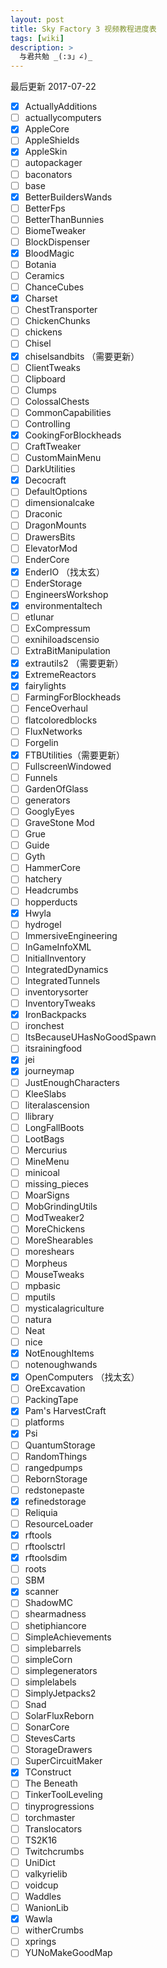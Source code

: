 ```yaml
---
layout: post
title: Sky Factory 3 视频教程进度表
tags: [wiki]
description: >
  与君共勉 _(:з」∠)_
---
```

最后更新 2017-07-22
- [x] ActuallyAdditions  
- [ ] actuallycomputers
- [x] AppleCore
- [ ] AppleShields
- [x] AppleSkin
- [ ] autopackager
- [ ] baconators
- [ ] base
- [x] BetterBuildersWands
- [ ] BetterFps
- [ ] BetterThanBunnies
- [ ] BiomeTweaker
- [ ] BlockDispenser
- [x] BloodMagic
- [ ] Botania
- [ ] Ceramics
- [ ] ChanceCubes
- [x] Charset
- [ ] ChestTransporter
- [ ] ChickenChunks
- [ ] chickens
- [ ] Chisel
- [x] chiselsandbits （需要更新）
- [ ] ClientTweaks
- [ ] Clipboard
- [ ] Clumps
- [ ] ColossalChests
- [ ] CommonCapabilities
- [ ] Controlling
- [x] CookingForBlockheads
- [ ] CraftTweaker
- [ ] CustomMainMenu
- [ ] DarkUtilities
- [x] Decocraft
- [ ] DefaultOptions
- [ ] dimensionalcake
- [ ] Draconic
- [ ] DragonMounts
- [ ] DrawersBits
- [ ] ElevatorMod
- [ ] EnderCore
- [x] EnderIO （找太玄）
- [ ] EnderStorage
- [ ] EngineersWorkshop
- [x] environmentaltech
- [ ] etlunar
- [ ] ExCompressum
- [ ] exnihiloadscensio
- [ ] ExtraBitManipulation
- [x] extrautils2 （需要更新）
- [x] ExtremeReactors
- [x] fairylights
- [ ] FarmingForBlockheads
- [ ] FenceOverhaul
- [ ] flatcoloredblocks
- [ ] FluxNetworks
- [ ] Forgelin
- [x] FTBUtilities（需要更新）
- [ ] FullscreenWindowed
- [ ] Funnels
- [ ] GardenOfGlass
- [ ] generators
- [ ] GooglyEyes
- [ ] GraveStone Mod
- [ ] Grue
- [ ] Guide
- [ ] Gyth
- [ ] HammerCore
- [ ] hatchery
- [ ] Headcrumbs
- [ ] hopperducts
- [x] Hwyla
- [ ] hydrogel
- [ ] ImmersiveEngineering
- [ ] InGameInfoXML
- [ ] InitialInventory
- [ ] IntegratedDynamics
- [ ] IntegratedTunnels
- [ ] inventorysorter
- [ ] InventoryTweaks
- [x] IronBackpacks
- [ ] ironchest
- [ ] ItsBecauseUHasNoGoodSpawn
- [ ] itsrainingfood
- [x] jei
- [x] journeymap
- [ ] JustEnoughCharacters
- [ ] KleeSlabs
- [ ] literalascension
- [ ] llibrary
- [ ] LongFallBoots
- [ ] LootBags
- [ ] Mercurius
- [ ] MineMenu
- [ ] minicoal
- [ ] missing_pieces
- [ ] MoarSigns
- [ ] MobGrindingUtils
- [ ] ModTweaker2
- [ ] MoreChickens
- [ ] MoreShearables
- [ ] moreshears
- [ ] Morpheus
- [ ] MouseTweaks
- [ ] mpbasic
- [ ] mputils
- [ ] mysticalagriculture
- [ ] natura
- [ ] Neat
- [ ] nice
- [x] NotEnoughItems
- [ ] notenoughwands
- [x] OpenComputers （找太玄）
- [ ] OreExcavation
- [ ] PackingTape
- [x] Pam's HarvestCraft
- [ ] platforms
- [x] Psi
- [ ] QuantumStorage
- [ ] RandomThings
- [ ] rangedpumps
- [ ] RebornStorage
- [ ] redstonepaste
- [x] refinedstorage
- [ ] Reliquia
- [ ] ResourceLoader
- [x] rftools
- [ ] rftoolsctrl
- [x] rftoolsdim
- [ ] roots
- [ ] SBM
- [x] scanner
- [ ] ShadowMC
- [ ] shearmadness
- [ ] shetiphiancore
- [ ] SimpleAchievements
- [ ] simplebarrels
- [ ] simpleCorn
- [ ] simplegenerators
- [ ] simplelabels
- [ ] SimplyJetpacks2
- [ ] Snad
- [ ] SolarFluxReborn
- [ ] SonarCore
- [ ] StevesCarts
- [ ] StorageDrawers
- [ ] SuperCircuitMaker
- [x] TConstruct
- [ ] The Beneath
- [ ] TinkerToolLeveling
- [ ] tinyprogressions
- [ ] torchmaster
- [ ] Translocators
- [ ] TS2K16
- [ ] Twitchcrumbs
- [ ] UniDict
- [ ] valkyrielib
- [ ] voidcup
- [ ] Waddles
- [ ] WanionLib
- [x] Wawla
- [ ] witherCrumbs
- [ ] xprings
- [ ] YUNoMakeGoodMap
